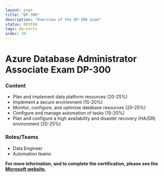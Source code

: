 ```yaml
---
layout: page
title: "DP-300"
description: "Overview of the DP-300 exam"
status: REVIEW
tags: dp-certs
order: 30
---
```

# Azure Database Administrator Associate Exam DP-300
  
### Content
  
- Plan and implement data platform resources (20-25%)
- Implement a secure environment (15-20%)
- Monitor, configure, and optimize database resources (20-25%)
- Configure and manage automation of tasks (15-20%)
- Plan and configure a high availability and disaster recovery (HA/DR) environment (20-25%)
  
### Roles/Teams  
  
- Data Engineer
- Automation teams

**For more information, and to complete the certification, please see the [Microsoft website.][dp-300]**

[dp-300]: https://learn.microsoft.com/en-gb/credentials/certifications/exams/dp-300/